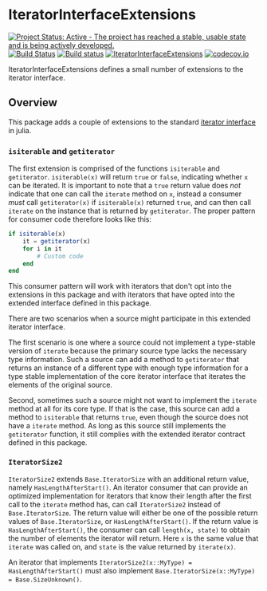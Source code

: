 # IteratorInterfaceExtensions

[![Project Status: Active - The project has reached a stable, usable state and is being actively developed.](http://www.repostatus.org/badges/latest/active.svg)](http://www.repostatus.org/#active)
[![Build Status](https://travis-ci.org/davidanthoff/IteratorInterfaceExtensions.jl.svg?branch=master)](https://travis-ci.org/davidanthoff/IteratorInterfaceExtensions.jl)
[![Build status](https://ci.appveyor.com/api/projects/status/8wti8nb7r373fxj4/branch/master?svg=true)](https://ci.appveyor.com/project/davidanthoff/iteratorinterfaceextensions-jl/branch/master)
[![IteratorInterfaceExtensions](http://pkg.julialang.org/badges/IteratorInterfaceExtensions_0.6.svg)](http://pkg.julialang.org/?pkg=IteratorInterfaceExtensions)
[![codecov.io](http://codecov.io/github/davidanthoff/IteratorInterfaceExtensions.jl/coverage.svg?branch=master)](http://codecov.io/github/davidanthoff/IteratorInterfaceExtensions.jl?branch=master)

IteratorInterfaceExtensions defines a small number of extensions to the iterator interface.

## Overview

This package adds a couple of extensions to the standard [iterator interface](https://docs.julialang.org/en/latest/manual/interfaces/#man-interface-iteration-1) in julia.

### ``isiterable`` and ``getiterator``

The first extension is comprised of the functions ``isiterable`` and ``getiterator``. ``isiterable(x)`` will return ``true`` or ``false``, indicating whether ``x`` can be iterated. It is important to note that a ``true`` return value does *not* indicate that one can call the ``iterate`` method on ``x``, instead a consumer *must* call ``getiterator(x)`` if ``isiterable(x)`` returned ``true``, and can then call ``iterate`` on the instance that is returned by ``getiterator``. The proper pattern for consumer code therefore looks like this:

````julia
if isiterable(x)
    it = getiterator(x)
    for i in it
        # Custom code
    end
end
````
This consumer pattern will work with iterators that don't opt into the extensions in this package and with iterators that have opted into the extended interface defined in this package.

There are two scenarios when a source might participate in this extended iterator interface.

The first scenario is one where a source could not implement a type-stable version of ``iterate`` because the primary source type lacks the necessary type information. Such a source can add a method to ``getiterator`` that returns an instance of a different type with enough type information for a type stable implementation of the core iterator interface that iterates the elements of the original source.

Second, sometimes such a source might not want to implement the ``iterate`` method at all for its core type. If that is the case, this source can add a method to ``isiterable`` that returns ``true``, even though the source does not have a ``iterate`` method. As long as this source still implements the ``getiterator`` function, it still complies with the extended iterator contract defined in this package.

### ``IteratorSize2``

``IteratorSize2`` extends ``Base.IteratorSize`` with an additional return value, namely ``HasLengthAfterStart()``. An iterator consumer that can provide an optimized implementation for iterators that know their length after the first call to the ``iterate`` method has, can call ``IteratorSize2`` instead of ``Base.IteratorSize``. The return value will either be one of the possible return values of ``Base.IteratorSize``, or ``HasLengthAfterStart()``. If the return value is ``HasLengthAfterStart()``, the consumer can call ``length(x, state)`` to obtain the number of elements the iterator will return. Here ``x`` is the same value that ``iterate`` was called on, and ``state`` is the value returned by
``iterate(x)``.

An iterator that implements ``IteratorSize2(x::MyType) = HasLengthAfterStart()`` must also implement ``Base.IteratorSize(x::MyType) = Base.SizeUnknown()``.

